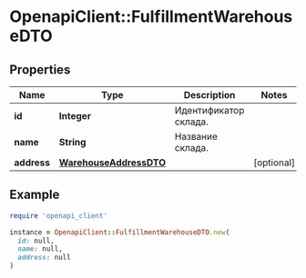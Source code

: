 # OpenapiClient::FulfillmentWarehouseDTO

## Properties

| Name | Type | Description | Notes |
| ---- | ---- | ----------- | ----- |
| **id** | **Integer** | Идентификатор склада. |  |
| **name** | **String** | Название склада. |  |
| **address** | [**WarehouseAddressDTO**](WarehouseAddressDTO.md) |  | [optional] |

## Example

```ruby
require 'openapi_client'

instance = OpenapiClient::FulfillmentWarehouseDTO.new(
  id: null,
  name: null,
  address: null
)
```

